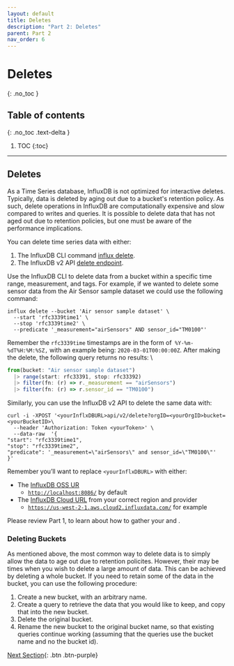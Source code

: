 ```yaml
---
layout: default
title: Deletes
description: "Part 2: Deletes"
parent: Part 2
nav_order: 6
---
```


# Deletes
{: .no_toc }

## Table of contents
{: .no_toc .text-delta }

1. TOC
{:toc}

---
## Deletes

As a Time Series database, InfluxDB is not optimized for interactive deletes. Typically, data is deleted by aging out due to a bucket's retention policy. As such, delete operations in InfluxDB are computationally expensive and slow compared to writes and queries. It is possible to delete data that has not aged out due to retention policies, but one must be aware of the performance implications.

You can delete time series data with either:

1.  The InfluxDB CLI command [influx delete](https://docs.influxdata.com/influxdb/cloud/write-data/delete-data/).
2.  The InfluxDB v2 API [delete endpoint](https://docs.influxdata.com/influxdb/cloud/api/#operation/PostDelete). 

Use the InfluxDB CLI to delete data from a bucket within a specific time range, measurement, and tags. For example, if we wanted to delete some sensor data from the Air  Sensor sample dataset we could use the following command: 


```
influx delete --bucket 'Air sensor sample dataset' \
  --start 'rfc3339time1' \
  --stop 'rfc3339time2' \
  --predicate '_measurement="airSensors" AND sensor_id="TM0100"'
```


Remember the `rfc3339time` timestamps are in  the form of` %Y-%m-%dT%H:%M:%SZ,` with an example being: `2020-03-01T00:00:00Z`. After making the delete, the following query returns no results: \



```js
from(bucket: "Air sensor sample dataset")
  |> range(start: rfc33391, stop: rfc33392)
  |> filter(fn: (r) => r._measurement == "airSensors")
  |> filter(fn: (r) => r.sensor_id == "TM0100")
```


Similarly, you can use the InfluxDB v2 API to delete the same data with: 


```
curl -i -XPOST '<yourInflxDBURL>api/v2/delete?orgID=<yourOrgID>bucket=<yourBucketID>\
  --header 'Authorization: Token <yourToken>' \
  --data-raw  '{
"start": "rfc3339time1",
"stop": "rfc3339time2",
"predicate": '_measurement=\"airSensors\" and sensor_id=\"TM0100\"'
}'
```


Remember you’ll want to replace `<yourInflxDBURL>` with either:



* The [InfluxDB OSS UR](https://docs.influxdata.com/influxdb/v2.0/reference/urls/) 
    * <code>[http://localhost:8086/](http://localhost:8086/)</code>  by default
* The [InfluxDB Cloud URL](https://docs.influxdata.com/influxdb/cloud/reference/regions/) from your correct region and provider
    * <code>https://us-west-2-1.aws.cloud2.influxdata.com/</code> for example

Please review Part 1, to learn about how to gather your <code><yourBucketID></code> and <code><yourOrgID></code>. 

### Deleting Buckets
As mentioned above, the most common way to delete data is to simply allow the data to age out due to retention policites. However, their may be times when you wish to delete a large amount of data. This can be achieved by deleting a whole bucket. If you need to retain some of the data in the bucket, you can use the following procedure:
  1. Create a new bucket, with an arbitrary name.
  2. Create a query to retrieve the data that you would like to keep, and copy that into the new bucket.
  3. Delete the original bucket.
  4. Rename the new bucket to the original bucket name, so that existing queries continue working (assuming that the queries use the bucket name and no the bucket id).
  
  
[Next Section]({{site.url}}/docs/part-2/optimizing-flux-performance){: .btn .btn-purple}
  
